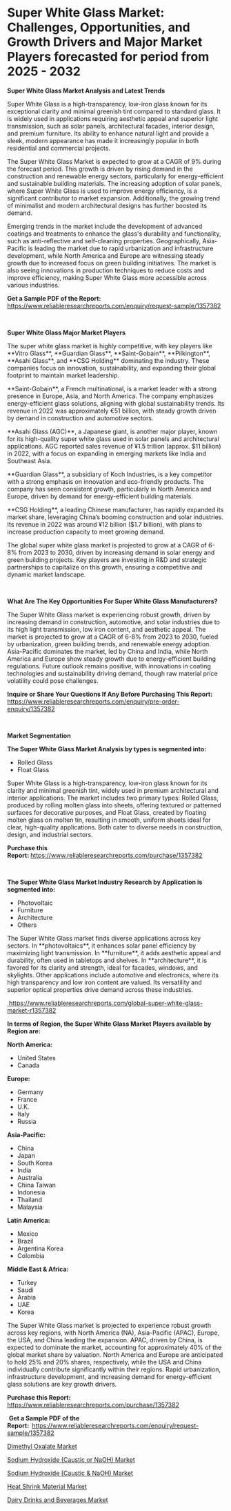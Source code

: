 <p><h1>Super White Glass Market: Challenges, Opportunities, and Growth Drivers and Major Market Players forecasted for period from 2025 - 2032</h1></p><p><strong>Super White Glass Market Analysis and Latest Trends</strong></p>
<p><p>Super White Glass is a high-transparency, low-iron glass known for its exceptional clarity and minimal greenish tint compared to standard glass. It is widely used in applications requiring aesthetic appeal and superior light transmission, such as solar panels, architectural facades, interior design, and premium furniture. Its ability to enhance natural light and provide a sleek, modern appearance has made it increasingly popular in both residential and commercial projects.</p><p>The Super White Glass Market is expected to grow at a CAGR of 9% during the forecast period. This growth is driven by rising demand in the construction and renewable energy sectors, particularly for energy-efficient and sustainable building materials. The increasing adoption of solar panels, where Super White Glass is used to improve energy efficiency, is a significant contributor to market expansion. Additionally, the growing trend of minimalist and modern architectural designs has further boosted its demand.</p><p>Emerging trends in the market include the development of advanced coatings and treatments to enhance the glass's durability and functionality, such as anti-reflective and self-cleaning properties. Geographically, Asia-Pacific is leading the market due to rapid urbanization and infrastructure development, while North America and Europe are witnessing steady growth due to increased focus on green building initiatives. The market is also seeing innovations in production techniques to reduce costs and improve efficiency, making Super White Glass more accessible across various industries.</p></p>
<p><strong>Get a Sample PDF of the Report:&nbsp;</strong> <a href="https://www.reliableresearchreports.com/enquiry/request-sample/1357382?utm_campaign=33&utm_medium=2&utm_source=Github&utm_content=ia&utm_term=24012025&utm_id=super-white-glass">https://www.reliableresearchreports.com/enquiry/request-sample/1357382</a></p>
<p>&nbsp;</p>
<p><strong>Super White Glass Major Market Players</strong></p>
<p><p>The super white glass market is highly competitive, with key players like **Vitro Glass**, **Guardian Glass**, **Saint-Gobain**, **Pilkington**, **Asahi Glass**, and **CSG Holding** dominating the industry. These companies focus on innovation, sustainability, and expanding their global footprint to maintain market leadership.</p><p>**Saint-Gobain**, a French multinational, is a market leader with a strong presence in Europe, Asia, and North America. The company emphasizes energy-efficient glass solutions, aligning with global sustainability trends. Its revenue in 2022 was approximately €51 billion, with steady growth driven by demand in construction and automotive sectors.</p><p>**Asahi Glass (AGC)**, a Japanese giant, is another major player, known for its high-quality super white glass used in solar panels and architectural applications. AGC reported sales revenue of ¥1.5 trillion (approx. $11 billion) in 2022, with a focus on expanding in emerging markets like India and Southeast Asia.</p><p>**Guardian Glass**, a subsidiary of Koch Industries, is a key competitor with a strong emphasis on innovation and eco-friendly products. The company has seen consistent growth, particularly in North America and Europe, driven by demand for energy-efficient building materials.</p><p>**CSG Holding**, a leading Chinese manufacturer, has rapidly expanded its market share, leveraging China’s booming construction and solar industries. Its revenue in 2022 was around ¥12 billion ($1.7 billion), with plans to increase production capacity to meet growing demand.</p><p>The global super white glass market is projected to grow at a CAGR of 6-8% from 2023 to 2030, driven by increasing demand in solar energy and green building projects. Key players are investing in R&D and strategic partnerships to capitalize on this growth, ensuring a competitive and dynamic market landscape.</p></p>
<p>&nbsp;</p>
<p><strong>What Are The Key Opportunities For Super White Glass Manufacturers?</strong></p>
<p><p>The Super White Glass market is experiencing robust growth, driven by increasing demand in construction, automotive, and solar industries due to its high light transmission, low iron content, and aesthetic appeal. The market is projected to grow at a CAGR of 6-8% from 2023 to 2030, fueled by urbanization, green building trends, and renewable energy adoption. Asia-Pacific dominates the market, led by China and India, while North America and Europe show steady growth due to energy-efficient building regulations. Future outlook remains positive, with innovations in coating technologies and sustainability driving demand, though raw material price volatility could pose challenges.</p></p>
<p><strong>Inquire or Share Your Questions If Any Before Purchasing This Report:</strong> <a href="https://www.reliableresearchreports.com/enquiry/pre-order-enquiry/1357382?utm_campaign=33&utm_medium=2&utm_source=Github&utm_content=ia&utm_term=24012025&utm_id=super-white-glass">https://www.reliableresearchreports.com/enquiry/pre-order-enquiry/1357382</a></p>
<p>&nbsp;</p>
<p><strong>Market Segmentation</strong></p>
<p><strong>The Super White Glass Market Analysis by types is segmented into:</strong></p>
<p><ul><li>Rolled Glass</li><li>Float Glass</li></ul></p>
<p><p>Super White Glass is a high-transparency, low-iron glass known for its clarity and minimal greenish tint, widely used in premium architectural and interior applications. The market includes two primary types: Rolled Glass, produced by rolling molten glass into sheets, offering textured or patterned surfaces for decorative purposes, and Float Glass, created by floating molten glass on molten tin, resulting in smooth, uniform sheets ideal for clear, high-quality applications. Both cater to diverse needs in construction, design, and industrial sectors.</p></p>
<p><strong>Purchase this Report:&nbsp;</strong><a href="https://www.reliableresearchreports.com/purchase/1357382?utm_campaign=33&utm_medium=2&utm_source=Github&utm_content=ia&utm_term=24012025&utm_id=super-white-glass">https://www.reliableresearchreports.com/purchase/1357382</a></p>
<p>&nbsp;</p>
<p><strong>The Super White Glass Market Industry Research by Application is segmented into:</strong></p>
<p><ul><li>Photovoltaic</li><li>Furniture</li><li>Architecture</li><li>Others</li></ul></p>
<p><p>The Super White Glass market finds diverse applications across key sectors. In **photovoltaics**, it enhances solar panel efficiency by maximizing light transmission. In **furniture**, it adds aesthetic appeal and durability, often used in tabletops and shelves. In **architecture**, it is favored for its clarity and strength, ideal for facades, windows, and skylights. Other applications include automotive and electronics, where its high transparency and low iron content are valued. Its versatility and superior optical properties drive demand across these industries.</p></p>
<p><a href="https://www.reliableresearchreports.com/global-super-white-glass-market-r1357382?utm_campaign=33&utm_medium=2&utm_source=Github&utm_content=ia&utm_term=24012025&utm_id=super-white-glass">&nbsp;https://www.reliableresearchreports.com/global-super-white-glass-market-r1357382</a></p>
<p><strong>In terms of Region, the Super White Glass Market Players available by Region are:</strong></p>
<p>
    <p> <strong> North America: </strong>
        <ul>
            <li>United States</li>
            <li>Canada</li>
        </ul>
        </p> 
    <p> <strong> Europe: </strong>
        <ul>
            <li>Germany</li>
            <li>France</li>
            <li>U.K.</li>
            <li>Italy</li>
            <li>Russia</li>
        </ul>
        </p> 
    <p> <strong> Asia-Pacific: </strong>
        <ul>
            <li>China</li>
            <li>Japan</li>
            <li>South Korea</li>
            <li>India</li>
            <li>Australia</li>
            <li>China Taiwan</li>
            <li>Indonesia</li>
            <li>Thailand</li>
            <li>Malaysia</li>
        </ul>
        </p> 
    <p> <strong> Latin America: </strong>
        <ul>
            <li>Mexico</li>
            <li>Brazil</li>
            <li>Argentina Korea</li>
            <li>Colombia</li>
        </ul>
        </p> 
    <p> <strong> Middle East & Africa: </strong>
        <ul>
            <li>Turkey</li>
            <li>Saudi</li>
            <li>Arabia</li>
            <li>UAE</li>
            <li>Korea</li>
        </ul>
    </p>
    </p>
<p><p>The Super White Glass market is projected to experience robust growth across key regions, with North America (NA), Asia-Pacific (APAC), Europe, the USA, and China leading the expansion. APAC, driven by China, is expected to dominate the market, accounting for approximately 40% of the global market share by valuation. North America and Europe are anticipated to hold 25% and 20% shares, respectively, while the USA and China individually contribute significantly within their regions. Rapid urbanization, infrastructure development, and increasing demand for energy-efficient glass solutions are key growth drivers.</p></p>
<p><strong>Purchase this Report: </strong><a href="https://www.reliableresearchreports.com/purchase/1357382?utm_campaign=33&utm_medium=2&utm_source=Github&utm_content=ia&utm_term=24012025&utm_id=super-white-glass">https://www.reliableresearchreports.com/purchase/1357382</a></p>
<p>&nbsp;<strong>Get a Sample PDF of the Report:&nbsp;&nbsp;</strong><a href="https://www.reliableresearchreports.com/enquiry/request-sample/1357382?utm_campaign=33&utm_medium=2&utm_source=Github&utm_content=ia&utm_term=24012025&utm_id=super-white-glass">https://www.reliableresearchreports.com/enquiry/request-sample/1357382</a></p>
<p><strong></strong></p>
<p><p><a href="https://github.com/lindaopodray/Market-Research-Report-List-1/blob/main/dimethyl-oxalate-market.md?utm_campaign=33&utm_medium=2&utm_source=Github&utm_content=ia&utm_term=24012025&utm_id=super-white-glass">Dimethyl Oxalate Market</a></p><p><a href="https://www.linkedin.com/pulse/sodium-hydroxide-caustic-naoh-market-outlook-from-3afqc?utm_campaign=33&utm_medium=2&utm_source=Github&utm_content=ia&utm_term=24012025&utm_id=super-white-glass">Sodium Hydroxide (Caustic or NaOH) Market</a></p><p><a href="https://www.linkedin.com/pulse/market-report-covering-sodium-hydroxide-caustic-naohmarket-sf2je?utm_campaign=33&utm_medium=2&utm_source=Github&utm_content=ia&utm_term=24012025&utm_id=super-white-glass">Sodium Hydroxide (Caustic & NaOH) Market</a></p><p><a href="https://github.com/OlenFleming68/Market-Research-Report-List-1/blob/main/heat-shrink-material-market.md?utm_campaign=33&utm_medium=2&utm_source=Github&utm_content=ia&utm_term=24012025&utm_id=super-white-glass">Heat Shrink Material Market</a></p><p><a href="https://www.linkedin.com/pulse/dairy-drinks-beverages-market-insights-cover-historical-rjo2e?utm_campaign=33&utm_medium=2&utm_source=Github&utm_content=ia&utm_term=24012025&utm_id=super-white-glass">Dairy Drinks and Beverages Market</a></p></p>